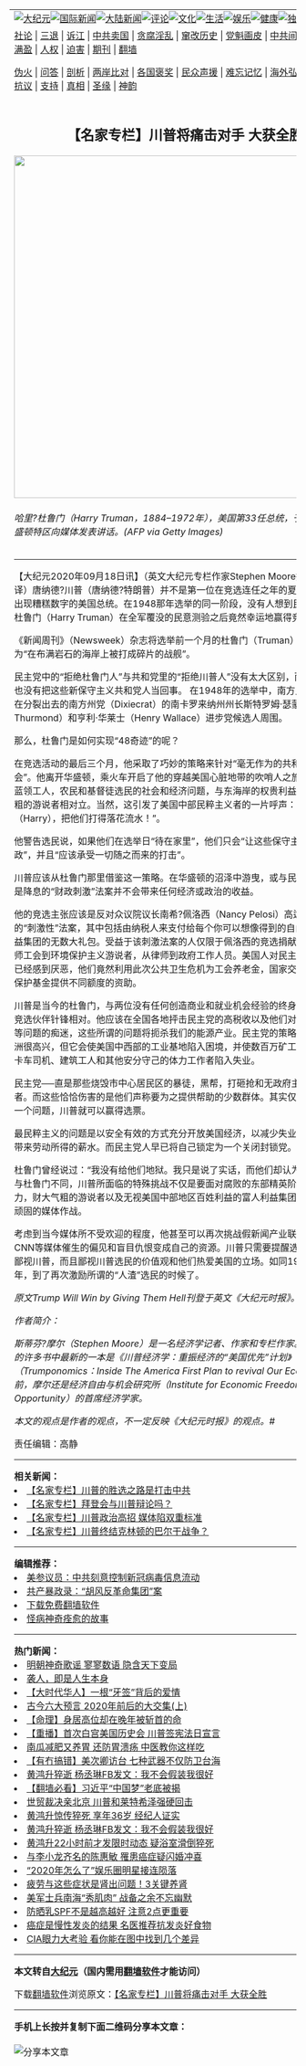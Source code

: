 <a name="1" id="1" target="_blank"></a><span id="1"></span>  <table align=center border="0"><tr><td colspan="2" valign=TOP><a href="/gb/nsc413.md#1"><img src="https://raw.githubusercontent.com/mnotnz391/www/master/t/djy/1.jpg" title="大纪元"></a><a href="/gb/n24hr.md#1"><img src="https://raw.githubusercontent.com/mnotnz391/www/master/t/djy/3.jpg" title="国际新闻"></a><a href="/gb/nsc413.md#1"><img src="https://raw.githubusercontent.com/mnotnz391/www/master/t/djy/4.jpg" title="大陆新闻"></a><a href="/gb/news392.md#1"><img src="https://raw.githubusercontent.com/mnotnz391/www/master/t/djy/5.jpg" title="评论"></a><a href="/gb/news2007.md#1"><img src="https://raw.githubusercontent.com/mnotnz391/www/master/t/djy/6.jpg" title="文化"></a><a href="/gb/news2008.md#1"><img src="https://raw.githubusercontent.com/mnotnz391/www/master/t/djy/7.jpg" title="生活"></a><a href="/gb/ncyule.md#1"><img src="https://raw.githubusercontent.com/mnotnz391/www/master/t/djy/8.jpg" title="娱乐"></a><a href="/gb/nsc1002.md#1"><img src="https://raw.githubusercontent.com/mnotnz391/www/master/t/djy/9.jpg" title="健康"><a href="/gb/nf6092.md#1"><img src="https://raw.githubusercontent.com/mnotnz391/www/master/t/djy/10a.jpg" title="独家"></a><a href="/gb/nf4514.md#1"><img src="https://raw.githubusercontent.com/mnotnz391/www/master/t/djy/12a.jpg" title="头条"></a></td></tr>  <tr><td colspan="2" valign=TOP><a target="_blank" href="/gb/9p.md#1">社论</a> | <a target="_blank" href="/gb/nf5657.md#1">三退</a> | <a target="_blank" href="/gb/nf6124.md#1">诉江</a> | <a target="_blank" href="/gb/nf1176117.md#1">中共卖国</a> | <a target="_blank" href="/gb/nf5773.md#1">贪腐淫乱</a> | <a target="_blank" href="/gb/nf1176115.md#1">窜改历史</a> | <a target="_blank" href="/gb/nf1176107.md#1">党魁画皮</a> | <a target="_blank" href="/gb/nf1320400.md#1">中共间谍</a> | <a target="_blank" href="/gb/nf1176114.md#1">破坏传统</a> | <a target="_blank" href="https://github.com/fqnews/ntdtv/blob/master/gb/prog447_1.md#1">恶贯满盈</a> | <a target="_blank" href="/gb/ncid278.md#1">人权</a> | <a target="_blank" href="/gb/nf1176111.md#1">迫害</a> | <a target="_blank" href="https://gitlab.com/szzdlab/mh-qikan/blob/master/README.md#1">期刊</a> | <a target="_blank" href="https://github.com/bannedbook/fanqiang/wiki">翻墙</a></p>
<p><a target="_blank" href="/gb/nf5562.md#1">伪火</a> | <a target="_blank" href="/gb/nf4378.md#1">问答</a> | <a target="_blank" href="/gb/nf5792.md#1">剖析</a> | <a target="_blank" href="/gb/nf5735.md#1">两岸比对</a> | <a target="_blank" href="/gb/nf6119.md#1">各国褒奖</a> | <a target="_blank" href="/gb/nf6120.md#1">民众声援</a> | <a target="_blank" href="/gb/nf1188594.md#1">难忘记忆</a> | <a target="_blank" href="/gb/nf3180.md#1">海外弘传</a> | <a target="_blank" href="/gb/nf5410.md#1">万人上访</a> | <a target="_blank" href="https://github.com/fqnews/ntdtv/blob/master/gb/prog1530_1.md#1">和平抗议</a> | <a target="_blank" href="/gb/nf4386.md#1">支持</a> | <a target="_blank" href="/gb/nf4389.md#1">真相</a> | <a target="_blank" href="/gb/nf5790.md#1">圣缘</a> | <a target="_blank" href="/gb/nf4786.md#1">神韵</a></td></tr>  <tr><td valign=TOP width="626"><h2 align=center>【名家专栏】川普将痛击对手 大获全胜</h2>  <img width="600" src="https://i.epochtimes.com/assets/uploads/2020/09/GettyImages-51506112-web-1200x717-600x400.jpg" />  <h6>哈里?杜鲁门（Harry Truman，1884–1972年），美国第33任总统，于1945年在华盛顿特区向媒体发表讲话。(AFP via Getty Images)  </h6>  <hr>  	<p>【大纪元2020年09月18日讯】（英文大纪元专栏作家Stephen Moore撰文／慧婕编译）唐纳德?<ahref="/gb/tag/%E5%B7%9D%E6%99%AE.md#1">川普</a>（唐纳德?特朗普）并不是第一位在竞选连任之年的夏末民意测验中出现糟糕数字的美国总统。在1948那年选举的同一阶段，没有人想到民主党人哈里?<ahref="/gb/tag/%E6%9D%9C%E9%B2%81%E9%97%A8.md#1">杜鲁门</a>（Harry Truman）在全军覆没的民意测验之后竟然幸运地赢得竞选。</p>
  <p>《新闻周刊》（Newsweek）杂志将选举前一个月的<ahref="/gb/tag/%E6%9D%9C%E9%B2%81%E9%97%A8.md#1">杜鲁门</a>（Truman）竞选活动比喻为“在布满岩石的海岸上被打成碎片的战舰”。</p>
  <p>民主党中的“拒绝杜鲁门人”与共和党里的“拒绝<ahref="/gb/tag/%E5%B7%9D%E6%99%AE.md#1">川普</a>人”没有太大区别，而川普主义者也没有把这些新保守主义共和党人当回事。 在1948年的选举中，南方民主党人围绕在分裂出去的南方州党（Dixiecrat）的南卡罗来纳州州长斯特罗姆·瑟蒙德（Strom Thurmond）和亨利·华莱士（Henry Wallace）进步党候选人周围。</p>
  <p>那么，杜鲁门是如何实现“48奇迹”的呢？</p>
  <p>在竞选活动的最后三个月，他采取了巧妙的策略来针对“毫无作为的共和党把持的议会”。他离开华盛顿，乘火车开启了他的穿越美国心脏地带的吹哨人之旅。 他着重于蓝领工人，农民和基督徒选民的社会和经济问题，与东海岸的权贵利益集团和财大气粗的游说者相对立。当然，这引发了美国中部民粹主义者的一片呼声：“哈里（Harry），把他们打得落花流水！”。</p>
  <p>他警告选民说，如果他们在选举日“待在家里”，他们只会“让这些保守主义者继续当政”，并且“应该承受一切随之而来的打击”。</p>
  <p>川普应该从杜鲁门那里借鉴这一策略。在华盛顿的沼泽中游曳，或与民主党商讨无非是降息的“财政刺激”法案并不会带来任何经济或政治的收益。</p>
  <p>他的竞选主张应该是反对众议院议长南希?佩洛西（Nancy Pelosi）高达3万亿美元的“刺激性”法案，其中包括由纳税人来支付给每个你可以想像得到的自由主义特殊利益集团的无数大礼包。受益于该刺激法案的人仅限于佩洛西的竞选捐献者名单──从教师工会到环境保护主义游说者，从律师到政府工作人员。美国人对民主党的机会主义已经感到厌恶，他们竟然利用此次公共卫生危机为工会养老金，国家交响乐团和环境保护基金提供不同额度的资助。</p>
  <p>川普是当今的杜鲁门，与两位没有任何创造商业和就业机会经验的终身职业政客及其竞选伙伴针锋相对。他应该在全国各地抨击民主党的高税收以及他们对诸如气候变化等问题的痴迷，这些所谓的问题将扼杀我们的能源产业。民主党的策略会使中共和欧洲很高兴，但它会使美国中西部的工业基地陷入困境，并使数百万矿工、石油钻工、卡车司机、建筑工人和其他安分守己的体力工作者陷入失业。</p>
  <p>民主党──直是那些烧毁市中心居民区的暴徒，黑帮，打砸抢和无政府主义者的支持者。而这些恰恰伤害的是他们声称要为之提供帮助的少数群体。其实仅仅由公共安全一个问题，川普就可以赢得选票。</p>
  <p>最民粹主义的问题是以安全有效的方式充分开放美国经济，以减少失业并为美国家庭带来劳动所得的薪水。而民主党人早已将自己锁定为一个关闭封锁党。</p>
  <p>杜鲁门曾经说过：“我没有给他们地狱。我只是说了实话，而他们却认为那是地狱。” 与杜鲁门不同，川普所面临的特殊挑战不仅是要面对腐败的东部精英阶层，深州势力，财大气粗的游说者以及无视美国中部地区百姓利益的富人利益集团， 他还必须与顽固的媒体作战。</p>
  <p>考虑到当今媒体所不受欢迎的程度，他甚至可以再次挑战假新闻产业联合体，从而将CNN等媒体催生的偏见和盲目仇恨变成自己的资源。川普只需要提醒选民，左派不仅鄙视川普，而且鄙视川普选民的价值观和他们热爱美国的立场。如同1948年和2016年，到了再次激励所谓的“人渣”选民的时候了。</p>
  <p><em>原文<ahref="https://www.theepochtimes.com/trump-will-win-by-giving-them-hell_3483230.md#1">Trump Will Win by Giving Them Hell</a>刊登于英文《大纪元时报》。</em></p>
  <p><em>作者简介：</em></p>
  <p><em>斯蒂芬?摩尔（Stephen Moore）是一名经济学记者、作家和专栏作家。他与人合著的许多书中最新的一本是《川普经济学：重振经济的“美国优先”计划》（Trumponomics：Inside The America First Plan to revival Our Economy）。目前，摩尔还是经济自由与机会研究所（Institute for Economic Freedom and Opportunity）的首席经济学家。</em></p>
  <p><em>本文的观点是作者的观点，不一定反映《大纪元时报》的观点。#</em></p>
  <p>责任编辑：高静</p>
  	  <hr>      <strong>相关新闻：</strong>  <li><a href="/gb/20/7/18/n12265702.md#1">【名家专栏】川普的胜选之路是打击中共</a></li>  <li><a href="/gb/20/8/3/n12303625.md#1">【名家专栏】拜登会与川普辩论吗？</a></li>  <li><a href="/gb/20/8/22/n12349382.md#1">【名家专栏】川普政治高招 媒体陷双重标准</a></li>  <li><a href="/gb/20/9/15/n12405162.md#1">【名家专栏】川普终结克林顿的巴尔干战争？</a></li>  <hr>      <strong>编辑推荐：</strong>  <li><a href="/gb/20/2/22/n11887949.md#1">美参议员：中共刻意控制新冠病毒信息流动</a></li>  <li><a href="/gb/18/1/9/n10040271.md#1" target="_blank">共产暴政录：“胡风反革命集团”案</a></li><li><a href="https://github.com/bannedbook/fanqiang/wiki" target="_blank">下载免费翻墙软件</a></li><li><a href="/gb/16/1/13/n4615407.md#1" target="_blank">怪病神奇痊愈的故事</a></li>  <hr>    <strong>热门新闻：</strong>  <li><a href="/gb/20/9/3/n12378228.md#1">明朝神奇歌谣 寥寥数语 隐含天下变局</a></li>  <li><a href="/gb/20/6/28/n12217817.md#1">袭人，即是人生本身</a></li>  <li><a href="/gb/20/9/12/n12397963.md#1">【大时代华人】一根“牙签”背后的爱情</a></li>  <li><a href="/gb/20/8/30/n12367994.md#1">古今六大预言 2020年前后的大交集(上)</a></li>  <li><a href="/gb/20/8/10/n12319003.md#1">【命理】身居高位却在晚年被斩首的命</a></li>  <li><a href="/gb/20/9/17/n12411085.md#1">【重播】首次白宫美国历史会 川普签宪法日宣言</a></li>  <li><a href="/gb/20/9/17/n12411632.md#1">南瓜减肥又养胃 还防胃溃疡 中医教你这样吃</a></li>  <li><a href="/gb/20/9/17/n12411078.md#1">【有冇搞错】美次卿访台 七种武器不仅防卫台海</a></li>  <li><a href="/gb/20/9/16/n12407803.md#1">黄鸿升猝逝 杨丞琳FB发文：我不会假装我很好</a></li>  <li><a href="/gb/20/9/16/n12406585.md#1">【翻墙必看】习近平“中国梦”老底被揭</a></li>  <li><a href="/gb/20/9/15/n12406262.md#1">世贸裁决亲北京 川普和莱特希泽强硬回击</a></li>  <li><a href="/gb/20/9/16/n12406999.md#1">黄鸿升惊传猝死 享年36岁 经纪人证实</a></li>  <li><a href="/gb/20/9/16/n12407803.md#1">黄鸿升猝逝 杨丞琳FB发文：我不会假装我很好</a></li>  <li><a href="/gb/20/9/16/n12407190.md#1">黄鸿升22小时前才发限时动态 疑浴室滑倒猝死</a></li>  <li><a href="/gb/20/9/15/n12405837.md#1">与李小龙齐名的陈惠敏 罹患癌症疑闪婚冲喜</a></li>  <li><a href="/gb/20/9/16/n12408567.md#1">“2020年怎么了”娱乐圈明星接连陨落</a></li>  <li><a href="/gb/20/9/5/n12382976.md#1">疲劳与这些症状是肾出问题！3关键养肾</a></li>  <li><a href="/gb/20/9/16/n12407151.md#1">美军士兵南海“秀肌肉” 战备之余不忘幽默</a></li>  <li><a href="/gb/20/9/16/n12408689.md#1">防晒乳SPF不是越高越好 注意2点更重要</a></li>  <li><a href="/gb/20/9/12/n12399155.md#1">癌症是慢性发炎的结果 名医推荐抗发炎好食物</a></li>  <li><a href="/gb/20/9/17/n12410304.md#1">CIA眼力大考验 看你能在图中找到几个差异</a></li>  <hr>    <strong>本文转自<a href="https://www.epochtimes.com">大纪元</a>（国内需用<a href="https://github.com/bannedbook/fanqiang/wiki">翻墙软件</a>才能访问）</strong><p>下载<a href="https://github.com/bannedbook/fanqiang/wiki">翻墙软件</a>浏览原文：<a href="https://www.epochtimes.com/gb/20/9/18/n12413519.htm">【名家专栏】川普将痛击对手 大获全胜</a></p>
<hr>    <strong>手机上长按并复制下面二维码分享本文章：</strong><br><br><img src="https://chart.apis.google.com/chart?cht=qr&chs=240x240&choe=UTF-8&chld=M|2&chl=/gb/20/9/18/n12413519.md%231" title="分享本文章"></td><td valign=TOP><a href="/gb/16/1/21/n4622075.md?dfh#1" target="_blank"><img src="https://raw.githubusercontent.com/mnotnz391/djy/master/gb/300/wei-f1.jpg" title="中共的伪火骗局"  alt="中共的伪火骗局"></a><br><a href="https://github.com/mnotnz391/www/blob/master/README.md?dfh#9" target="_blank"><img src="https://raw.githubusercontent.com/mnotnz391/djy/master/gb/300/yong-h.jpg" title="永恒的见证"  alt="永恒的见证"></a><br><a href="/gb/13/9/29/n3974789.md?dfh#1" target="_blank"><img src="https://raw.githubusercontent.com/mnotnz391/djy/master/gb/300/shang-lnz.jpg" title="善良女子被中共投男牢"  alt="善良女子被中共投男牢"></a><br><a href="/gb/16/3/16/n4663449.md?dfh#1" target="_blank"><img src="https://raw.githubusercontent.com/mnotnz391/djy/master/gb/300/huo-z3.jpg" title="警卫目击活摘器官"  alt="警卫目击活摘器官"></a><br><a href="/gb/16/8/7/n8177641.md?dfh#1" target="_blank"><img src="https://raw.githubusercontent.com/mnotnz391/djy/master/gb/300/huo-z4.jpg" title="证人描述活摘恐怖"  alt="证人描述活摘恐怖"></a><br><a href="/gb/10/4/19/n2881569.md?dfh#1" target="_blank"><img src="https://raw.githubusercontent.com/mnotnz391/djy/master/gb/300/huo-z1.jpg" title="揭开活摘器官黑幕"  alt="揭开活摘器官黑幕"></a><br><a href="/gb/10/11/7/n3077476.md?dfh#1" target="_blank"><img src="https://raw.githubusercontent.com/mnotnz391/djy/master/gb/300/ma-ks.jpg" title="马克思的成魔之路"  alt="马克思的成魔之路"></a><br><a href="/gb/14/6/9/n4173977.md?dfh#1" target="_blank"><img src="https://raw.githubusercontent.com/mnotnz391/djy/master/gb/300/chang-zs.jpg" title="藏字石 蕴天机"  alt="藏字石 蕴天机"></a><br><a href="/gb/18/5/10/n10381511.md?dfh#1" target="_blank"><img src="https://raw.githubusercontent.com/mnotnz391/djy/master/gb/300/st1.jpg" title="关注3亿人三退"  alt="关注3亿人三退"></a><br><a href="/gb/18/3/21/n10237682.md?dfh#1" target="_blank"><img src="https://raw.githubusercontent.com/mnotnz391/djy/master/gb/300/jie-t.jpg" title="解体中共复兴中华"  alt="解体中共复兴中华"></a><br><a href="/gb/9/2/9/n2422991.md?dfh#1" target="_blank"><img src="https://raw.githubusercontent.com/mnotnz391/djy/master/gb/300/gao-zs.jpg" title="中共迫害良心律师"  alt="中共迫害良心律师"></a><br><a href="/gb/18/12/9/n10900044.md?dfh#1" target="_blank"><img src="https://raw.githubusercontent.com/mnotnz391/djy/master/gb/300/sj1.jpg" title="303万人举报江泽民"  alt="303万人举报江泽民"></a><br><a href="/gb/18/8/28/n10672014.md?dfh#1" target="_blank"><img src="https://raw.githubusercontent.com/mnotnz391/djy/master/gb/300/sj2.jpg" title="这些官员为何起诉江泽民"  alt="这些官员为何起诉江泽民"></a><br><a href="/gb/8/12/18/n2367165.md?dfh#1" target="_blank"><img src="https://raw.githubusercontent.com/mnotnz391/djy/master/gb/300/liangan.jpg" title="海峡两岸的强烈对比"  alt="海峡两岸的强烈对比"></a><br><a href="/gb/15/12/10/n4593139.md?dfh#1" target="_blank"><img src="https://raw.githubusercontent.com/mnotnz391/djy/master/gb/300/jia-ndzl.jpg" title="加拿大总理的贺信"  alt="加拿大总理的贺信"></a><br><a href="/gb/11/6/17/n3289382.md?dfh#1" target="_blank"><img src="https://raw.githubusercontent.com/mnotnz391/djy/master/gb/300/xiao-wd.jpg" title="探寻真相兼听则明"  alt="探寻真相兼听则明"></a><br><a href="/gb/18/10/27/n10812623.md?dfh#1" target="_blank"><img src="https://raw.githubusercontent.com/mnotnz391/djy/master/gb/300/yindu.jpg" title="印度媒体报道东方"  alt="印度媒体报道东方"></a><br><a href="/gb/18/6/9/n10469652.md?dfh#1" target="_blank"><img src="https://raw.githubusercontent.com/mnotnz391/djy/master/gb/300/xie-j.jpg" title="不一样的海外校园"  alt="不一样的海外校园"></a><br><a href="/gb/7/4/5/n1669415.md?dfh#1" target="_blank"><img src="https://raw.githubusercontent.com/mnotnz391/djy/master/gb/300/li-up.jpg" title="从大师到徒弟的传奇"  alt="从大师到徒弟的传奇"></a><br><a href="/gb/17/5/26/n9191512.md?dfh#1" target="_blank"><img src="https://raw.githubusercontent.com/mnotnz391/djy/master/gb/300/zfl2.jpg" title="亿万人与东方一本奇书"  alt="亿万人与东方一本奇书"></a><br><a href="/gb/13/11/27/n4020290.md?dfh#1" target="_blank"><img src="https://raw.githubusercontent.com/mnotnz391/djy/master/gb/300/zhen-h.jpg" title="大陆见不到的震撼场面"  alt="大陆见不到的震撼场面"></a><br><a href="/gb/15/7/17/n4482910.md?dfh#1" target="_blank"><img src="https://raw.githubusercontent.com/mnotnz391/djy/master/gb/300/dalu-sk.jpg" title="人心向善 大陆当初盛况"  alt="人心向善 大陆当初盛况"></a><br><a href="/gb/19/1/5/n10955468.md?dfh#1" target="_blank"><img src="https://raw.githubusercontent.com/mnotnz391/djy/master/gb/300/zfl1.jpg" title="追寻真理 这书讲什么"  alt="追寻真理 这书讲什么"></a><br><a href="https://github.com/bannedbook/fanqiang/wiki" target="_blank"><img src="https://raw.githubusercontent.com/mnotnz391/djy/master/gb/300/fq1.jpg" title="下载免费翻墙软件"  alt="下载免费翻墙软件"></a><br></td></tr></table>